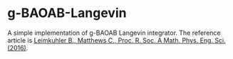 # g-BAOAB-Langevin
A simple implementation of g-BAOAB Langevin integrator.
The reference article is [Leimkuhler B., Matthews C., Proc. R. Soc. A Math. Phys. Eng. Sci. (2016)](https://royalsocietypublishing.org/doi/full/10.1098/rspa.2016.0138).
